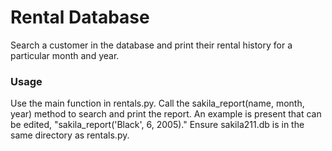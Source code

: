 # Rental Database

Search a customer in the database and print their rental history for a particular month and year. 

### Usage
Use the main function in rentals.py. Call the sakila_report(name, month, year) method to search and print the report. An example is present that can be edited, "sakila_report('Black', 6, 2005)." Ensure sakila211.db is in the same directory as rentals.py.
